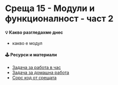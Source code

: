 # Среща 15 - Модули и функционалност - част 2

#### 💡 Какво разгледахме днес
- какво е модул

#### 🕹️ Ресурси и материали
- [Задача за работа в час](./@cw/)
- [Задача за домашна работа](./@hw/)
- [Сорс код от срещата](./source/)
